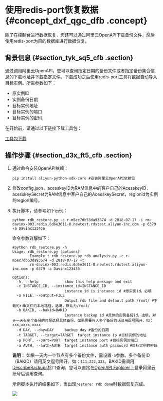 # 使用redis-port恢复数据 {#concept_dxf_qgc_dfb .concept}

除了在控制台进行数据恢复，您还可以通过阿里云OpenAPI下载备份文件，然后使用redis-port为目的数据库进行数据恢复。

## 背景信息 {#section_tyk_sq5_cfb .section}

通过调用阿里云OpenAPI，您可以查询指定日期的备份文件或者指定备份集合信息的下载地址并下载指定文件。下载成功之后使用redis-port工具将数据自动导入目标实例。所需参数如下：

-   原实例ID
-   实例备份日期
-   目标实例地址
-   目标实例的端口
-   目标实例的密码

在开始前，请通过以下链接下载工具包：

 [工具包下载](http://docs-aliyun.cn-hangzhou.oss.aliyun-inc.com/assets/attach/73964/cn_zh/1536832169445/redis-rdb-auto-restore.zip)

## 操作步骤 {#section_d3x_ft5_cfb .section}

1.  通过命令安装OpenAPI依赖：

    ``` {#codeblock_1r6_yln_r4v}
    pip install aliyun-python-sdk-core #安装阿里云OpenAPI依赖包
    ```

2.  修改config.json，acesskeyID为RAM信息中的客户自己的AcesskeyID，acesskeySecret为RAM信息中客户自己的AcesskeySecret，regionid为实例的region编号。
3.  执行脚本，请参考如下示例：

    ``` {#codeblock_w2p_2xl_84m}
    python rdb_restore.py -c r-m5ec7db53da93674 -d 2018-07-17 -i rm-davinx-003.redis.6d6e3611-8.newtest.rdstest.aliyun-inc.com -p 6379 -a Davinx123456
    ```

    命令参数详解如下：

    ``` {#codeblock_gio_gcu_fam}
    #python rdb_restore.py -h
    Usage: rdb_restore.py [options]
            Example : rdb_restore.py rdb_analysis.py -c r-m5ec7db53da93674 -d 2018-07-17 -t
            rm-davinx-003.redis.6d6e3611-8.newtest.rdstest.aliyun-inc.com -p 6379 -a Davinx123456
    
    Options:
      -h, --help            show this help message and exit
      -c INSTANCE_ID, --instance_id=INSTANCE_ID
                            instance_id is instance id #原实例id，必填
      -o FILE, --output=FILE
                            Output rdb file and default path /root/ #下载的rdb文件的本地路径，选填，默认为/root/
      -b BAKID, --bakid=BAKID
                            instance backup id #具体的实例备份id，选填，对于一天有多个备份的时候选择具体备份，如果需要传入多个备份的话请用逗号隔开，如：xxx,xxxx,xxxx
      -d DAY, --day=DAY     backup day #备份的日期
      -t TARGET, --target=TARGET  target instance ip #目标实例的地址
      -p PORT, --port=PORT  target instance port #目标实例的端口
      -a AUTH, --auth=AUTH  target instance auth password #目标实例的密码
    ```

    **说明：** 如果一天内一个节点有多个备份文件，需设置`-b`参数。多个备份ID（BAKID）请用英文逗号隔开，如：`111,222,333`。BAKID需调用[DescribeBackups](../../../../cn.zh-CN/API参考/备份恢复/DescribeBackups.md#)接口查询，您可以直接在[OpenAPI Explorer](https://api.aliyun.com/?#/?product=R-kvstore)上登录阿里云账号后调用查询。

    示例脚本执行的结果如下，当出现`restore: rdb done`时数据恢复完成。

    ![](http://static-aliyun-doc.oss-cn-hangzhou.aliyuncs.com/assets/img/21349/156095032311901_zh-CN.png)


